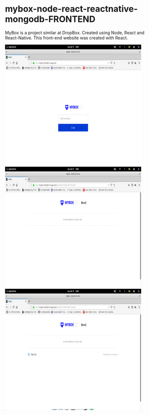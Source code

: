 # mybox-node-react-reactnative-mongodb-FRONTEND
MyBox is a project similar at DropBox. Created using Node, React and React-Native. This front-end website was created with React.



 <img src="https://github.com/ualison/mybox-node-react-reactnative-mongodb-FRONTEND/blob/master/screenshots/1.png" alt="Screenshot 1" height="400" width="450">
 <img src="https://github.com/ualison/mybox-node-react-reactnative-mongodb-FRONTEND/blob/master/screenshots/2.png" height="400" width="450"> 
 <img src="https://github.com/ualison/mybox-node-react-reactnative-mongodb-FRONTEND/blob/master/screenshots/3.png" alt="Screenshot 3" height="400" width="450"> 
